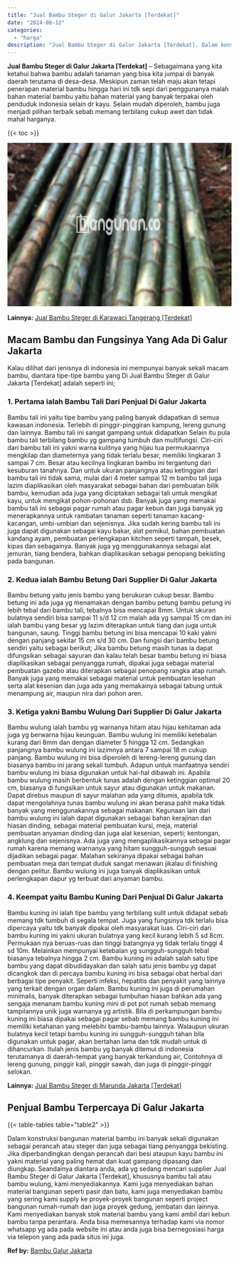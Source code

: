 ```yaml
---
title: "Jual Bambu Steger di Galur Jakarta [Terdekat]"
date: "2024-08-12"
categories: 
  - "harga"
description: "Jual Bambu Steger di Galur Jakarta [Terdekat]. Dalam konstruksi bangunan material bambu ini banyak sekali digunakan sebagai perancah atau steger dan juga seb..."
---
```


**Jual Bambu Steger di Galur Jakarta \[Terdekat\]** – Sebagaimana yang kita ketahui bahwa bambu adalah tanaman yang bisa kita jumpai di banyak daerah terutama di desa-desa. Meskipun zaman telah maju akan tetapi penerapan material bambu hingga hari ini tdk sepi dari penggunanya malah bahan material bambu yaitu bahan material yang banyak terpakai oleh penduduk indonesia selain dr kayu. Selain mudah diperoleh, bambu juga menjadi pilihan terbaik sebab memang terbilang cukup awet dan tidak mahal harganya.

{{< toc >}}

![Jual Bambu Steger di Galur Jakarta [Terdekat]](/images/jual-bambu-tali-26.png)

**Lainnya:** [Jual Bambu Steger di Karawaci Tangerang \[Terdekat\]](https://bambu.bangunan.co/jual-bambu-steger-di-karawaci-tangerang-terdekat/)

## Macam Bambu dan Fungsinya Yang Ada Di Galur Jakarta

Kalau dilihat dari jenisnya di indonesia ini mempunyai banyak sekali macam bambu, diantara tipe-tipe bambu yang Di Jual Bambu Steger di Galur Jakarta \[Terdekat\] adalah seperti ini;

### 1\. Pertama ialah Bambu Tali Dari Penjual Di Galur Jakarta

Bambu tali ini yaitu tipe bambu yang paling banyak didapatkan di semua kawasan indonesia. Terlebih di pinggir-pinggiran kampung, lereng gunung dan lainnya. Bambu tali ini sangat gampang untuk didapatkan Selain itu pula bambu tali terbilang bambu yg gampang tumbuh dan multifungsi. Ciri-ciri dari bambu tali ini yakni warna kulitnya yang hijau tua permukaannya mengkilap dan diameternya yang tidak terlalu besar, memiliki lingkaran 3 sampai 7 cm. Besar atau kecilnya lingkaran bambu ini tergantung dari kesuburan tanahnya. Dan untuk ukuran panjangnya atau ketinggian dari bambu tali ini tidak sama, mulai dari 4 meter sampai 12 m bambu tali juga lazim diaplikasikan oleh masyarakat sebagai bahan dari pembuatan bilik bambu, kemudian ada juga yang diciptakan sebagai tali untuk mengikat kayu, untuk mengikat pohon-pohonan dsb. Banyak juga yang memakai bambu tali ini sebagai pagar rumah atau pagar kebun dan juga banyak yg menerapkannya untuk rambatan tanaman seperti tanaman kacang-kacangan, umbi-umbian dan sejenisnya. Jika sudah kering bambu tali ini juga dapat digunakan sebagai kayu bakar, alat pemikul, bahan pembuatan kandang ayam, pembuatan perlengkapan kitchen seperti tampah, besek, kipas dan sebagainya. Banyak juga yg menggunakannya sebagai alat jemuran, tiang bendera, bahkan diaplikasikan sebagai penopang bekisting pada bangunan.

### 2\. Kedua ialah Bambu Betung Dari Supplier Di Galur Jakarta

Bambu betung yaitu jenis bambu yang berukuran cukup besar. Bambu betung ini ada juga yg menamakan dengan bambu petung bambu petung ini lebih tebal dari bambu tali, tebalnya bisa mencapai 8mm. Untuk ukuran bulatnya sendiri bisa sampai 11 s/d 12 cm malah ada yg sampai 15 cm dan ini ialah bambu yang besar yg lazim diterapkan untuk tiang dan juga untuk bangunan, saung. Tinggi bambu betung ini bisa mencapai 10 kaki yakni dengan panjang sekitar 15 cm s/d 30 cm. Dan fungsi dari bambu betung sendiri yaitu sebagai berikut; Jika bambu betung masih tunas ia dapat difungsikan sebagai sayuran dan kalau telah besar bambu betung ini biasa diaplikasikan sebagai penyangga rumah, dipakai juga sebagai material pembuatan gazebo atau diterapkan sebagai penopang rangka atap rumah. Banyak juga yang memakai sebagai material untuk pembuatan lesehan serta alat kesenian dan juga ada yang memakainya sebagai tabung untuk menampung air, maupun nira dari pohon aren.

### 3\. Ketiga yakni Bambu Wulung Dari Supplier Di Galur Jakarta

Bambu wulung ialah bambu yg warnanya hitam atau hijau kehitaman ada juga yg berwarna hijau keunguan. Bambu wulung ini memiliki ketebalan kurang dari 8mm dan dengan diameter 5 hingga 12 cm. Sedangkan panjangnya bambu wulung ini lazimnya antara 7 sampai 18 m cukup panjang. Bambu wulung ini bisa diperoleh di lereng-lereng gunung dan biasanya bambu ini jarang sekali tumbuh. Adapun untuk manfaatnya sendiri bambu wulung ini biasa digunakan untuk hal-hal dibawah ini. Apabila bambu wulung masih berbentuk tunas adalah dengan ketinggian optimal 20 cm, biasanya di fungsikan untuk sayur atau digunakan untuk makanan. Dapat direbus maupun di sayur malahan ada yang ditumis, apabila tdk dapat mengolahnya tunas bambu wulung ini akan berasa pahit maka tidak banyak yang menggunakannya sebagai makanan. Kegunaan lain dari bambu wulung ini ialah dapat digunakan sebagai bahan kerajinan dan hiasan dinding, sebagai material pembuatan kursi, meja, material pembuatan anyaman dinding dan juga alat kesenian, seperti; kentongan, angklung dan sejenisnya. Ada juga yang mengaplikasikannya sebagai pagar rumah karena memang warnanya yang hitam sungguh-sungguh sesuai dijadikan sebagai pagar. Malahan sekiranya dipakai sebagai bahan pembuatan meja dan tempat duduk sangat menawan jikalau di finishing dengan pelitur. Bambu wulung ini juga banyak diaplikasikan untuk perlengkapan dapur yg terbuat dari anyaman bambu.

### 4\. Keempat yaitu Bambu Kuning Dari Penjual Di Galur Jakarta

Bambu kuning ini ialah tipe bambu yang terbilang sulit untuk didapat sebab memang tdk tumbuh di segala tempat. Juga yang fungsinya tdk terlalu bisa dipercaya yaitu tdk banyak dipakai oleh masyarakat luas. Ciri-ciri dari bambu kuning ini yakni ukuran bulatnya yang kecil kurang lebih 5 sd 8cm. Permukaan nya beruas-ruas dan tinggi batangnya yg tidak terlalu tinggi 4 sd 10m. Melainkan mempunyai ketebalan yg sungguh-sungguh tebal biasanya tebalnya hingga 2 cm. Bambu kuning ini adalah salah satu tipe bambu yang dapat dibudidayakan dan salah satu jenis bambu yg dapat dicangkok dan di percaya bambu kuning ini bisa sebagai obat herbal dari berbagai tipe penyakit. Seperti infeksi, hepatitis dan penyakit yang lainnya yang terkait dengan organ dalam. Bambu kuning ini juga di perumahan minimalis, banyak diterapkan sebagai tumbuhan hiasan bahkan ada yang sengaja menanam bambu kuning mini di pot pot rumah sebab memang tampilannya unik juga warnanya yg artistik. Bila di perkampungan bambu kuning ini biasa dipakai sebagai pagar sebab memang bambu kuning ini memiliki ketahanan yang melebihi bambu-bambu lainnya. Walaupun ukuran bulatnya kecil tetapi bambu kuning ini sungguh-sungguh tahan bila digunakan untuk pagar, akan bertahan lama dan tdk mudah untuk di dihancurkan. Itulah jenis bambu yg banyak ditemui di indonesia terutamanya di daerah-tempat yang banyak terkandung air, Contohnya di lereng gunung, pinggir kali, pinggir sawah, dan juga di pinggir-pinggir selokan.

**Lainnya:** [Jual Bambu Steger di Marunda Jakarta \[Terdekat\]](https://bambu.bangunan.co/jual-bambu-steger-di-marunda-jakarta-terdekat/)

## Penjual Bambu Terpercaya Di Galur Jakarta

{{< table-tables table="table2" >}}

Dalam konstruksi bangunan material bambu ini banyak sekali digunakan sebagai perancah atau steger dan juga sebagai tiang penyangga bekisting. Jika diperbandingkan dengan perancah dari besi ataupun kayu bambu ini yakni material yang paling hemat dan kuat gampang dipasang dan diungkap. Seandainya diantara anda, ada yg sedang mencari supplier Jual Bambu Steger di Galur Jakarta \[Terdekat\], khususnya bambu tali atau bambu wulung, kami menyediakannya. Kami juga menyediakan bahan material bangunan seperti pasir dan batu, kami juga menyediakan bambu yang sering kami supply ke proyek-proyek bangunan seperti project bangunan rumah-rumah dan juga proyek gedung, jembatan dan lainnya. Kami menyediakan banyak stok material bambu yang kami ambil dari kebun bambu tanpa perantara. Anda bisa memesannya terhadap kami via nomor whatsapp yg ada pada website ini atau anda juga bisa bernegosiasi harga via telepon yang ada pada situs ini juga.

**Ref by:** [Bambu Galur Jakarta](https://id.wikipedia.org/wiki/Bambu)
